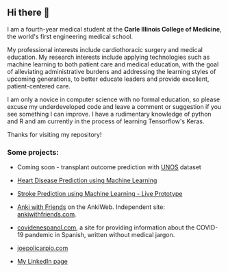 ## Hi there 👋

I am a fourth-year medical student at the **Carle Illinois College of Medicine**,
the world's first engineering medical school.

My professional interests include cardiothoracic surgery and medical education.
My research interests include applying technologies such as machine learning 
to both patient care and medical education, with the goal of alleviating administrative
burdens and addressing the learning styles of upcoming generations, to better educate leaders
and provide excellent, patient-centered care.

I am only a novice in computer science with no formal education, so please excuse my
underdeveloped code and leave a comment or suggestion if you see something I can improve.
I have a rudimentary knowledge of python and R and am currently in the process of learning 
Tensorflow's Keras.

Thanks for visiting my repository!

### Some projects:

- Coming soon - transplant outcome prediction with [UNOS](https://unos.org/data/) dataset
 
- [Heart Disease Prediction using Machine Learning](https://www.heartdiseaseprediction.com/)
  
- [Stroke Prediction using Machine Learning - Live Prototype](http://www.strokepredictor.com/)

- [Anki with Friends](https://ankiweb.net/shared/info/613520216) on the AnkiWeb. 
Independent site: [ankiwithfriends.com](https://ankiwithfriends.com/).
  
- [covidenespanol.com](http://www.covidenespanol.com/), a site for providing
information about the COVID-19 pandemic in Spanish, written without medical jargon.

- [joepolicarpio.com](https://joepolicarpio.com/)

- [My LinkedIn page](https://www.linkedin.com/in/joseph-policarpio)

<!--
**jopeo/jopeo** is a ✨ _special_ ✨ repository because its `README.md` (this file) appears on your GitHub profile.
Here are some ideas to get you started:
⚡
- 🔭 I’m currently working on ...
- 🌱 I’m currently learning ...
- 👯 I’m looking to collaborate on ...
- 🤔 I’m looking for help with ...
- 💬 Ask me about ...
- 📫 How to reach me: ...
- 😄 Pronouns: ...
- ⚡ Fun fact: ...
-->
